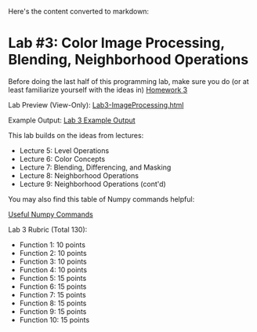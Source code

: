 Here's the content converted to markdown:

# Lab #3: Color Image Processing, Blending, Neighborhood Operations

Before doing the last half of this programming lab, make sure you do (or at least familiarize yourself with the ideas in) [Homework 3](https://byu.instructure.com/courses/13990/files/4368205/download?wrap=1)

Lab Preview (View-Only): [Lab3-ImageProcessing.html](https://instructure-uploads.s3.amazonaws.com/account_74070000000000001/attachments/275829/Lab3-ImageProcessing.html?response-content-disposition=inline%3B%20filename%3D%22Lab3-ImageProcessing.html%22%3B%20filename%2A%3DUTF-8%27%27Lab3%252DImageProcessing.html&X-Amz-Algorithm=AWS4-HMAC-SHA256&X-Amz-Credential=ASIA4ZAH26H6JZUBK2TS%2F20241125%2Fus-east-1%2Fs3%2Faws4_request&X-Amz-Date=20241125T205255Z&X-Amz-Expires=86400&X-Amz-Security-Token=FwoGZXIvYXdzEIX%2F%2F%2F%2F%2F%2F%2F%2F%2F%2FwEaDN96W3xMIeP5kTQIfSLcAQKdVjE%2FS%2BBzcIZ6WfHA00g40%2F36z%2BRnVb56trFCKaRYGick73ePSNV8FffEpE1j4NhwEE2vFrFjoBr5TDplKHCj%2FR%2Bj2DDMtZ6Vn%2FZhzMvjkYTZdD7QUm72F9pVu4O3RZMeSlY%2BJ1%2BfEbGBTL2fDMeMXbR1E9YzovTsOXwUuWoej9854Ksa3sYU8%2FPDXTUfep%2BJzepMwtXpaDWO11Qu5kY9e87d2sXCSPBWwRok7Io8lxGfIkf7qYYZ%2F4f3S6RxpfVUJrxtb3bNR6dSbZIXvapbjhOjW%2FPCTsStumsomK2TugYyLcq9zEbvNax8J9SOPay%2By4ST7WrSlfq7W5s8bluAF8MYSQ8eOUQ9KtD%2BnbWQVA%3D%3D&X-Amz-SignedHeaders=host&X-Amz-Signature=29c50d12a6ca14319551c1268103441fbf9821de73658f407d81d8899eaa4232)

Example Output: [Lab 3 Example Output](https://byu.instructure.com/courses/13990/pages/lab-3-example-output)

This lab builds on the ideas from lectures:
- Lecture 5: Level Operations
- Lecture 6: Color Concepts
- Lecture 7: Blending, Differencing, and Masking
- Lecture 8: Neighborhood Operations
- Lecture 9: Neighborhood Operations (cont'd)

You may also find this table of Numpy commands helpful:

[Useful Numpy Commands](https://byu.instructure.com/courses/13990/pages/useful-numpy-commands)

Lab 3 Rubric (Total 130):
- Function 1: 10 points  
- Function 2: 10 points  
- Function 3: 10 points  
- Function 4: 10 points  
- Function 5: 15 points  
- Function 6: 15 points  
- Function 7: 15 points  
- Function 8: 15 points  
- Function 9: 15 points  
- Function 10: 15 points
